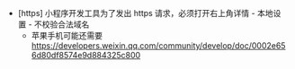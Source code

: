 - [https] 小程序开发工具为了发出 https 请求，必须打开右上角详情 - 本地设置 - 不校验合法域名
    - 苹果手机可能还需要 https://developers.weixin.qq.com/community/develop/doc/0002e656d80df8574e9d884325c800